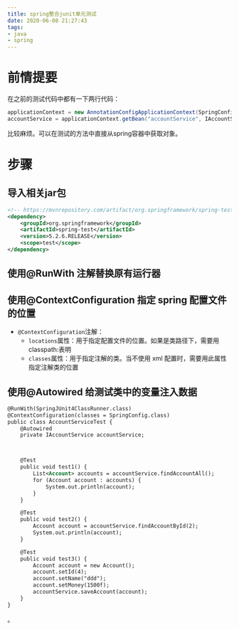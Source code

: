 ```yaml
---
title: spring整合junit单元测试
date: 2020-06-08 21:27:43
tags:
- java
- spring
---
```


# 前情提要
在之前的测试代码中都有一下两行代码：
```java
applicationContext = new AnnotationConfigApplicationContext(SpringConfig.class);
accountService = applicationContext.getBean("accountService", IAccountService.class);
```
比较麻烦。可以在测试的方法中直接从spring容器中获取对象。
# 步骤
## 导入相关jar包
```xml
<!-- https://mvnrepository.com/artifact/org.springframework/spring-test -->
<dependency>
	<groupId>org.springframework</groupId>
	<artifactId>spring-test</artifactId>
	<version>5.2.6.RELEASE</version>
	<scope>test</scope>
</dependency>
```
## 使用@RunWith 注解替换原有运行器
## 使用@ContextConfiguration 指定 spring 配置文件的位置
- `@ContextConfiguration`注解：
	- `locations`属性：用于指定配置文件的位置。如果是类路径下，需要用 classpath:表明
	- `classes`属性：用于指定注解的类。当不使用 xml 配置时，需要用此属性指定注解类的位置
## 使用@Autowired 给测试类中的变量注入数据

```xml
@RunWith(SpringJUnit4ClassRunner.class)
@ContextConfiguration(classes = SpringConfig.class)
public class AccountServiceTest {
    @Autowired
    private IAccountService accountService;



    @Test
    public void test1() {
        List<Account> accounts = accountService.findAccountAll();
        for (Account account : accounts) {
            System.out.println(account);
        }
    }

    @Test
    public void test2() {
        Account account = accountService.findAccountById(2);
        System.out.println(account);
    }

    @Test
    public void test3() {
        Account account = new Account();
        account.setId(4);
        account.setName("ddd");
        account.setMoney(1500f);
        accountService.saveAccount(account);
    }
}
```
。